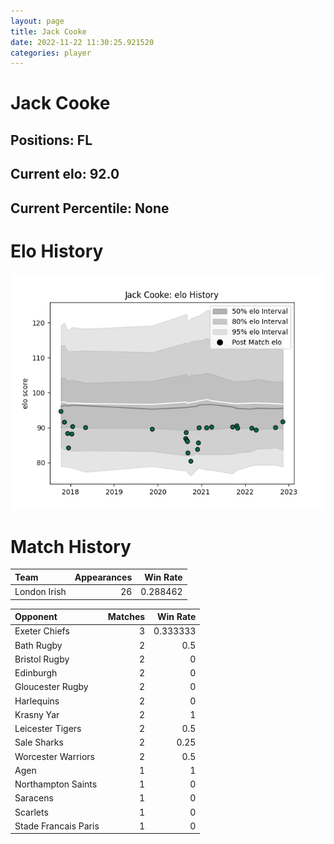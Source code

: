 ```yaml
---  
layout: page  
title: Jack Cooke  
date: 2022-11-22 11:30:25.921520  
categories: player  
---
```

# Jack Cooke

## Positions: FL

## Current elo: 92.0

## Current Percentile: None

# Elo History


![elo history](history_JackCooke.png)
# Match History


| Team         |   Appearances |   Win Rate |
|:-------------|--------------:|-----------:|
| London Irish |            26 |   0.288462 |

| Opponent             |   Matches |   Win Rate |
|:---------------------|----------:|-----------:|
| Exeter Chiefs        |         3 |   0.333333 |
| Bath Rugby           |         2 |   0.5      |
| Bristol Rugby        |         2 |   0        |
| Edinburgh            |         2 |   0        |
| Gloucester Rugby     |         2 |   0        |
| Harlequins           |         2 |   0        |
| Krasny Yar           |         2 |   1        |
| Leicester Tigers     |         2 |   0.5      |
| Sale Sharks          |         2 |   0.25     |
| Worcester Warriors   |         2 |   0.5      |
| Agen                 |         1 |   1        |
| Northampton Saints   |         1 |   0        |
| Saracens             |         1 |   0        |
| Scarlets             |         1 |   0        |
| Stade Francais Paris |         1 |   0        |
